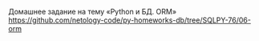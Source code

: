 Домашнее задание на тему «Python и БД. ORM» https://github.com/netology-code/py-homeworks-db/tree/SQLPY-76/06-orm